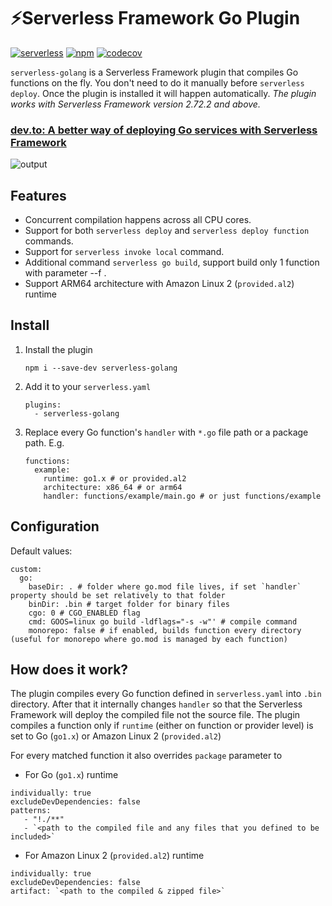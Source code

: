 # ⚡️Serverless Framework Go Plugin

[![serverless](http://public.serverless.com/badges/v3.svg)](http://www.serverless.com)
[![npm](https://img.shields.io/npm/v/serverless-golang)](https://www.npmjs.com/package/serverless-golang)
[![codecov](https://codecov.io/gh/openhoangnc/serverless-golang/branch/master/graph/badge.svg)](https://codecov.io/gh/openhoangnc/serverless-golang)

`serverless-golang` is a Serverless Framework plugin that compiles Go functions on the fly. You don't need to do it manually before `serverless deploy`. Once the plugin is installed it will happen automatically. _The plugin works with Serverless Framework version 2.72.2 and above._

### [dev.to: A better way of deploying Go services with Serverless Framework](https://dev.to/mthenw/a-better-way-of-deploying-go-services-with-serverless-framework-41c4)

![output](https://user-images.githubusercontent.com/455261/73918022-fb952e00-48c0-11ea-9120-a7f34ad1ae55.gif)

## Features

- Concurrent compilation happens across all CPU cores.
- Support for both `serverless deploy` and `serverless deploy function` commands.
- Support for `serverless invoke local` command.
- Additional command `serverless go build`, support build only 1 function with parameter --f <function name>.
- Support ARM64 architecture with Amazon Linux 2 (`provided.al2`) runtime

## Install

1. Install the plugin

   ```
   npm i --save-dev serverless-golang
   ```

1. Add it to your `serverless.yaml`

   ```
   plugins:
     - serverless-golang
   ```

1. Replace every Go function's `handler` with `*.go` file path or a package path. E.g.

   ```
   functions:
     example:
       runtime: go1.x # or provided.al2
       architecture: x86_64 # or arm64
       handler: functions/example/main.go # or just functions/example
   ```

## Configuration

Default values:

```
custom:
  go:
    baseDir: . # folder where go.mod file lives, if set `handler` property should be set relatively to that folder
    binDir: .bin # target folder for binary files
    cgo: 0 # CGO_ENABLED flag
    cmd: GOOS=linux go build -ldflags="-s -w"' # compile command
    monorepo: false # if enabled, builds function every directory (useful for monorepo where go.mod is managed by each function)
```

## How does it work?

The plugin compiles every Go function defined in `serverless.yaml` into `.bin` directory. After that it internally changes `handler` so that the Serverless Framework will deploy the compiled file not the source file. The plugin compiles a function only if `runtime` (either on function or provider level) is set to Go (`go1.x`) or Amazon Linux 2 (`provided.al2`)

For every matched function it also overrides `package` parameter to

- For Go (`go1.x`) runtime
```
individually: true
excludeDevDependencies: false
patterns: 
   - "!./**"
   - `<path to the compiled file and any files that you defined to be included>`
```


- For Amazon Linux 2 (`provided.al2`) runtime
```
individually: true
excludeDevDependencies: false
artifact: `<path to the compiled & zipped file>`
```

